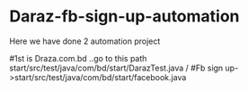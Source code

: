 # Daraz-fb-sign-up-automation

Here we have done 2 automation project

#1st is Draza.com.bd ..go to this path start/src/test/java/com/bd/start/DarazTest.java /
#Fb sign up->start/src/test/java/com/bd/start/facebook.java 

